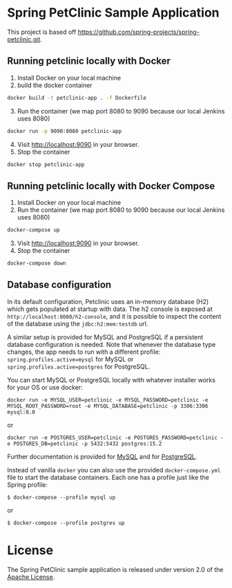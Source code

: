 # Spring PetClinic Sample Application

This project is based off https://github.com/spring-projects/spring-petclinic.git.

## Running petclinic locally with Docker

1. Install Docker on your local machine
2. build the docker container

```bash
docker build -t petclinic-app . -f Dockerfile
```

3. Run the container (we map port 8080 to 9090 because our local Jenkins uses 8080)

```bash
docker run -p 9090:8080 petclinic-app
```

4. Visit [http://localhost:9090](http://localhost:9090) in your browser.
5. Stop the container

```bash
docker stop petclinic-app
```

## Running petclinic locally with Docker Compose

1. Install Docker on your local machine
2. Run the container (we map port 8080 to 9090 because our local Jenkins uses 8080)

```bash 
docker-compose up
```

3. Visit [http://localhost:9090](http://localhost:9090) in your browser.
4. Stop the container

```bash
docker-compose down
```

## Database configuration

In its default configuration, Petclinic uses an in-memory database (H2) which
gets populated at startup with data. The h2 console is exposed at `http://localhost:8080/h2-console`,
and it is possible to inspect the content of the database using the `jdbc:h2:mem:testdb` url.
 
A similar setup is provided for MySQL and PostgreSQL if a persistent database configuration is needed. Note that whenever the database type changes, the app needs to run with a different profile: `spring.profiles.active=mysql` for MySQL or `spring.profiles.active=postgres` for PostgreSQL.

You can start MySQL or PostgreSQL locally with whatever installer works for your OS or use docker:

```
docker run -e MYSQL_USER=petclinic -e MYSQL_PASSWORD=petclinic -e MYSQL_ROOT_PASSWORD=root -e MYSQL_DATABASE=petclinic -p 3306:3306 mysql:8.0
```

or

```
docker run -e POSTGRES_USER=petclinic -e POSTGRES_PASSWORD=petclinic -e POSTGRES_DB=petclinic -p 5432:5432 postgres:15.2
```

Further documentation is provided for [MySQL](https://github.com/spring-projects/spring-petclinic/blob/main/src/main/resources/db/mysql/petclinic_db_setup_mysql.txt)
and for [PostgreSQL](https://github.com/spring-projects/spring-petclinic/blob/main/src/main/resources/db/postgres/petclinic_db_setup_postgres.txt).

Instead of vanilla `docker` you can also use the provided `docker-compose.yml` file to start the database containers. Each one has a profile just like the Spring profile:

```
$ docker-compose --profile mysql up
```

or

```
$ docker-compose --profile postgres up
```

# License

The Spring PetClinic sample application is released under version 2.0 of the [Apache License](https://www.apache.org/licenses/LICENSE-2.0).